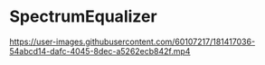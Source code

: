 # SpectrumEqualizer













https://user-images.githubusercontent.com/60107217/181417036-54abcd14-dafc-4045-8dec-a5262ecb842f.mp4

